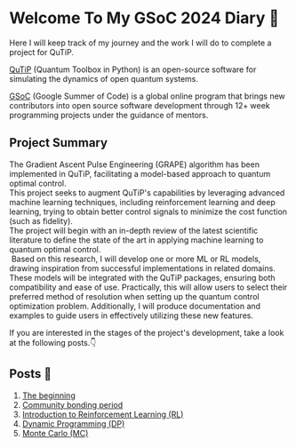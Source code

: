# Welcome To My GSoC 2024 Diary 👋
Here I will keep track of my journey and the work I will do to complete a project for QuTiP.

[QuTiP](https://qutip.org/index.html) (Quantum Toolbox in Python) is an open-source software for simulating the dynamics of open quantum systems.

[GSoC](https://summerofcode.withgoogle.com) (Google Summer of Code) is a global online program that brings new contributors into open source software development through 12+ week programming projects under the guidance of mentors.

## Project Summary
The Gradient Ascent Pulse Engineering (GRAPE) algorithm has been implemented in QuTiP, facilitating a model-based approach to quantum optimal control.  
This project seeks to augment QuTiP's capabilities by leveraging advanced machine learning techniques, including reinforcement learning and deep learning, trying to obtain better control signals to minimize the cost function (such as fidelity).  
The project will begin with an in-depth review of the latest scientific literature to define the state of the art in applying machine learning to quantum optimal control.  
 Based on this research, I will develop one or more ML or RL models, drawing inspiration from successful implementations in related domains. These models will be integrated with the QuTiP packages, ensuring both compatibility and ease of use. Practically, this will allow users to select their preferred method of resolution when setting up the quantum control optimization problem. Additionally, I will produce documentation and examples to guide users in effectively utilizing these new features.

If you are interested in the stages of the project's development, take a look at the following posts.👇

## Posts 📝
1. [The beginning](posts/post1.md)
2. [Community bonding period](posts/post2.md)
3. [Introduction to Reinforcement Learning (RL)](posts/post3.md)
4. [Dynamic Programming (DP)](posts/post4.md)
5. [Monte Carlo (MC)](posts/post4.md)
